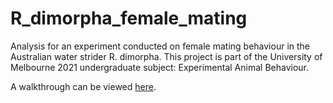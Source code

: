 # R_dimorpha_female_mating
Analysis for an experiment conducted on female mating behaviour in the Australian water strider R. dimorpha. This project is part of the University of Melbourne 2021 undergraduate subject: Experimental Animal Behaviour.  

A walkthrough can be viewed [here](https://tomkeaney.github.io/R_dimorpha_female_mating/).
